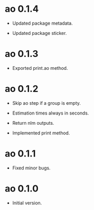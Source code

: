 # ao 0.1.4

* Updated package metadata.

* Updated package sticker.

# ao 0.1.3

* Exported print.ao method.

# ao 0.1.2

* Skip ao step if a group is empty.

* Estimation times always in seconds.

* Return nlm outputs.

* Implemented print method.

# ao 0.1.1

* Fixed minor bugs.

# ao 0.1.0

* Initial version.
